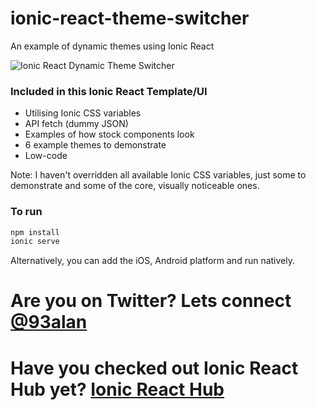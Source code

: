 # ionic-react-theme-switcher
An example of dynamic themes using Ionic React

![Ionic React Dynamic Theme Switcher](https://repository-images.githubusercontent.com/367745915/4f6de700-b5db-11eb-99e3-c71b9034f186)

### Included in this Ionic React Template/UI
* Utilising Ionic CSS variables
* API fetch (dummy JSON)
* Examples of how stock components look
* 6 example themes to demonstrate
* Low-code

Note: I haven't overridden all available Ionic CSS variables, just some to demonstrate and some of the core, visually noticeable ones.

### To run

```javascript
npm install
ionic serve
```

Alternatively, you can add the iOS, Android platform and run natively.

# Are you on Twitter? Lets connect [@93alan](https://twitter.com/93alan)
# Have you checked out Ionic React Hub yet? [Ionic React Hub](https://ionicreacthub.com)
